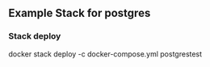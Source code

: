 ## Example Stack for postgres
### Stack deploy
docker stack deploy -c docker-compose.yml postgrestest